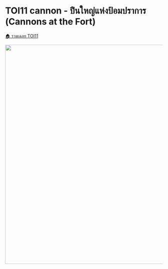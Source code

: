 <!-- @codegen_problem begin -->
# TOI11 cannon - ปืนใหญ่แห่งป้อมปราการ (Cannons at the Fort)

[🏠 รวมเฉลย TOI11](../)

<img width="700" src="https://github.com/krist7599555/toi/assets/19445033/80c80822-7583-4bcd-a705-dae3eacdee85" />
<!-- @codegen_problem end -->
